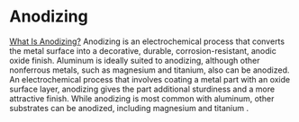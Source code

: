 # Anodizing
[What Is Anodizing?](https://hjyhardware.com/what-is-anodizing-what-are-the-advantages-of-anodizing/)
Anodizing is an electrochemical process that converts the metal surface into a decorative, durable, corrosion-resistant, anodic oxide finish. Aluminum is ideally suited to anodizing, although other nonferrous metals, such as magnesium and titanium, also can be anodized.
An electrochemical process that involves coating a metal part with an oxide surface layer, anodizing gives the part additional sturdiness and a more attractive finish. While anodizing is most common with aluminum, other substrates can be anodized, including magnesium and titanium .
